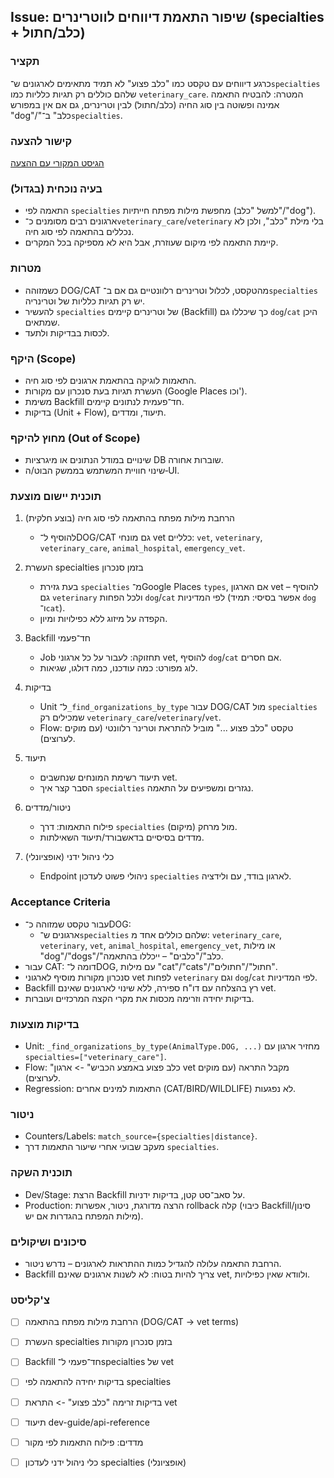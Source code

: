 ## Issue: שיפור התאמת דיווחים לווטרינרים (specialties + כלב/חתול)

### תקציר
כרגע דיווחים עם טקסט כמו "כלב פצוע" לא תמיד מתאימים לארגונים ש־`specialties` שלהם כוללים רק תגיות כלליות כמו `veterinary_care`. המטרה: להבטיח התאמה אמינה ופשוטה בין סוג החיה (כלב/חתול) לבין וטרינרים, גם אם אין במפורש "dog"/"כלב" ב־`specialties`.

### קישור להצעה
[הגיסט המקורי עם ההצעה](https://gist.github.com/amirbiron/4151a9e954cda6431087f305044732cf)

### בעיה נוכחית (בגדול)
- התאמה לפי `specialties` מחפשת מילות מפתח חייתיות (למשל "כלב"/"dog").
- ארגונים רבים מסומנים כ־`veterinary_care`/`veterinary` בלי מילת "כלב", ולכן לא נכללים בהתאמה לפי סוג חיה.
- קיימת התאמה לפי מיקום שעוזרת, אבל היא לא מספיקה בכל המקרים.

### מטרות
- כשמזוהה DOG/CAT מהטקסט, לכלול וטרינרים רלוונטיים גם אם ב־`specialties` יש רק תגיות כלליות של וטרינריה.
- להעשיר `specialties` של וטרינרים קיימים (Backfill) כך שיכללו גם `dog`/`cat` היכן שמתאים.
- לכסות בבדיקות ולתעד.

### היקף (Scope)
- התאמות לוגיקה בהתאמת ארגונים לפי סוג חיה.
- העשרת תגיות בעת סנכרון עם מקורות (Google Places וכו').
- משימת Backfill חד־פעמית לנתונים קיימים.
- בדיקות (Unit + Flow), תיעוד, ומדדים.

### מחוץ להיקף (Out of Scope)
- שינויים במודל הנתונים או מיגרציות DB שוברות אחורה.
- שינוי חוויית המשתמש בממשק הבוט/ה‐UI.

### תוכנית יישום מוצעת
1) הרחבת מילות מפתח בהתאמה לפי סוג חיה (בוצע חלקית)
   - להוסיף ל־DOG/CAT גם מונחי vet כלליים: `vet`, `veterinary`, `veterinary_care`, `animal_hospital`, `emergency_vet`.

2) העשרת specialties בזמן סנכרון
   - בעת גזירת `specialties` מ־Google Places `types`, אם הארגון vet – להוסיף גם `veterinary` ולכל הפחות `dog`/`cat` לפי המדיניות (אפשר בסיסי: תמיד `dog` ו־`cat`).
   - הקפדה על מיזוג ללא כפילויות ומיון.

3) Backfill חד־פעמי
   - Job תחזוקה: לעבור על כל ארגוני vet, להוסיף `dog`/`cat` אם חסרים.
   - לוג מפורט: כמה עודכנו, כמה דולגו, שגיאות.

4) בדיקות
   - Unit ל־`_find_organizations_by_type` עבור DOG/CAT מול `specialties` שמכילים רק `veterinary_care`/`veterinary`/`vet`.
   - Flow: טקסט "כלב פצוע ..." מוביל להתראת וטרינר רלוונטי (עם מוקים לערוצים).

5) תיעוד
   - תיעוד רשימת המונחים שנחשבים vet.
   - הסבר קצר איך `specialties` נגזרים ומשפיעים על התאמה.

6) ניטור/מדדים
   - פילוח התאמות: דרך `specialties` מול מרחק (מיקום).
   - מדדים בסיסיים בדאשבורד/תיעוד השאילתות.

7) כלי ניהול ידני (אופציונלי)
   - Endpoint ניהולי פשוט לעדכון `specialties` לארגון בודד, עם ולידציה.

### Acceptance Criteria
- עבור טקסט שמזוהה כ־DOG:
  - ארגונים ש־`specialties` שלהם כוללים אחד מ: `veterinary_care`, `veterinary`, `vet`, `animal_hospital`, `emergency_vet`, או מילות "dog"/"dogs"/"כלב"/"כלבים" – ייכללו בהתאמה.
- עבור CAT: דומה ל־DOG, עם מילות "cat"/"cats"/"חתול"/"חתולים".
- סנכרון מקורות מוסיף לארגוני vet לפחות `veterinary` וגם `dog`/`cat` לפי המדיניות.
- Backfill רץ בהצלחה עם דו"ח ספירה, ללא שינוי לארגונים שאינם vet.
- בדיקות יחידה וזרימה מכסות את מקרי הקצה המרכזיים ועוברות.

### בדיקות מוצעות
- Unit: `_find_organizations_by_type(AnimalType.DOG, ...)` מחזיר ארגון עם `specialties=["veterinary_care"]`.
- Flow: "כלב פצוע באמצע הכביש" -> ארגון vet מקבל התראה (עם מוקים לערוצים).
- Regression: התאמות למינים אחרים (CAT/BIRD/WILDLIFE) לא נפגעות.

### ניטור
- Counters/Labels: `match_source={specialties|distance}`.
- מעקב שבועי אחרי שיעור התאמות דרך `specialties`.

### תוכנית השקה
- Dev/Stage: הרצת Backfill על סאב־סט קטן, בדיקות ידניות.
- Production: הרצה מדורגת, ניטור, אפשרות rollback קלה (כיבוי Backfill/סינון מילות המפתח בהגדרות אם יש).

### סיכונים ושיקולים
- הרחבת התאמה עלולה להגדיל כמות ההתראות לארגונים – נדרש ניטור.
- Backfill צריך להיות בטוח: לא לשנות ארגונים שאינם vet, ולוודא שאין כפילויות.

### צ'קליסט
- [ ] הרחבת מילות מפתח בהתאמה (DOG/CAT -> vet terms)
- [ ] העשרת specialties בזמן סנכרון מקורות
- [ ] Backfill חד־פעמי ל־specialties של vet
- [ ] בדיקות יחידה להתאמה לפי specialties
- [ ] בדיקות זרימה "כלב פצוע" -> התראת vet
- [ ] תיעוד dev-guide/api-reference
- [ ] מדדים: פילוח התאמות לפי מקור
- [ ] כלי ניהול ידני לעדכון specialties (אופציונלי)

